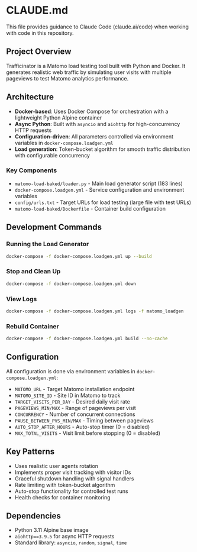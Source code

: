 # CLAUDE.md

This file provides guidance to Claude Code (claude.ai/code) when working with code in this repository.

## Project Overview

Trafficinator is a Matomo load testing tool built with Python and Docker. It generates realistic web traffic by simulating user visits with multiple pageviews to test Matomo analytics performance.

## Architecture

- **Docker-based**: Uses Docker Compose for orchestration with a lightweight Python Alpine container
- **Async Python**: Built with `asyncio` and `aiohttp` for high-concurrency HTTP requests
- **Configuration-driven**: All parameters controlled via environment variables in `docker-compose.loadgen.yml`
- **Load generation**: Token-bucket algorithm for smooth traffic distribution with configurable concurrency

### Key Components

- `matomo-load-baked/loader.py` - Main load generator script (183 lines)
- `docker-compose.loadgen.yml` - Service configuration and environment variables
- `config/urls.txt` - Target URLs for load testing (large file with test URLs)
- `matomo-load-baked/Dockerfile` - Container build configuration

## Development Commands

### Running the Load Generator
```bash
docker-compose -f docker-compose.loadgen.yml up --build
```

### Stop and Clean Up
```bash
docker-compose -f docker-compose.loadgen.yml down
```

### View Logs
```bash
docker-compose -f docker-compose.loadgen.yml logs -f matomo_loadgen
```

### Rebuild Container
```bash
docker-compose -f docker-compose.loadgen.yml build --no-cache
```

## Configuration

All configuration is done via environment variables in `docker-compose.loadgen.yml`:

- `MATOMO_URL` - Target Matomo installation endpoint
- `MATOMO_SITE_ID` - Site ID in Matomo to track
- `TARGET_VISITS_PER_DAY` - Desired daily visit rate
- `PAGEVIEWS_MIN/MAX` - Range of pageviews per visit
- `CONCURRENCY` - Number of concurrent connections
- `PAUSE_BETWEEN_PVS_MIN/MAX` - Timing between pageviews
- `AUTO_STOP_AFTER_HOURS` - Auto-stop timer (0 = disabled)
- `MAX_TOTAL_VISITS` - Visit limit before stopping (0 = disabled)

## Key Patterns

- Uses realistic user agents rotation
- Implements proper visit tracking with visitor IDs
- Graceful shutdown handling with signal handlers
- Rate limiting with token-bucket algorithm
- Auto-stop functionality for controlled test runs
- Health checks for container monitoring

## Dependencies

- Python 3.11 Alpine base image
- `aiohttp==3.9.5` for async HTTP requests
- Standard library: `asyncio`, `random`, `signal`, `time`